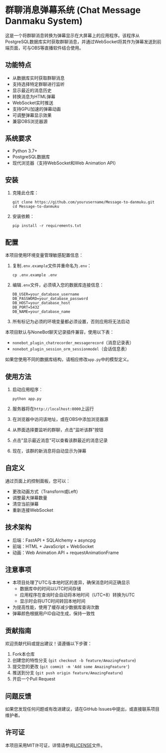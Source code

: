 # 群聊消息弹幕系统 (Chat Message Danmaku System)

这是一个将群聊消息转换为弹幕显示在大屏幕上的应用程序。该程序从PostgreSQL数据库实时获取群聊消息，并通过WebSocket将其作为弹幕发送到前端页面，可与OBS等直播软件结合使用。

## 功能特点

- 从数据库实时获取群聊消息
- 支持选择特定群聊进行监听
- 显示最近的消息历史
- 转换消息为HTML弹幕
- WebSocket实时推送
- 支持GPU加速的弹幕动画
- 可调整弹幕显示效果
- 兼容OBS浏览器源

## 系统要求

- Python 3.7+
- PostgreSQL数据库
- 现代浏览器（支持WebSocket和Web Animation API）

## 安装

1. 克隆此仓库：
   ```
   git clone https://github.com/yourusername/Message-to-danmuku.git
   cd Message-to-danmuku
   ```

2. 安装依赖：
   ```
   pip install -r requirements.txt
   ```

## 配置

本项目使用环境变量管理敏感配置信息：

1. 复制`.env.example`文件并重命名为`.env`：
   ```
   cp .env.example .env
   ```

2. 编辑`.env`文件，必须填入您的数据库连接信息：
   ```
   DB_USER=your_database_username
   DB_PASSWORD=your_database_password
   DB_HOST=your_database_host
   DB_PORT=5432
   DB_NAME=your_database_name
   ```

3. 所有标记为必须的环境变量都必须设置，否则应用将无法启动

本项目默认与NoneBot聊天记录插件兼容，使用以下表：
- `nonebot_plugin_chatrecorder_messagerecord`（消息记录表）
- `nonebot_plugin_session_orm_sessionmodel`（会话信息表）

如果您使用不同的数据库结构，请相应修改`app.py`中的模型定义。

## 使用方法

1. 启动应用程序：
   ```
   python app.py
   ```

2. 服务器将在`http://localhost:8000`上运行

3. 在浏览器中访问该地址，或在OBS中添加浏览器源

4. 从界面选择要监听的群聊，点击"监听该群"按钮

5. 点击"显示最近消息"可以查看该群最近的消息记录

6. 现在，该群的新消息将自动显示为弹幕

## 自定义

通过页面上的控制面板，您可以：
- 更改动画方式（Transform或Left）
- 调整最大弹幕数量
- 清空当前弹幕
- 重新连接WebSocket

## 技术架构

- 后端：FastAPI + SQLAlchemy + asyncpg
- 前端：HTML + JavaScript + WebSocket
- 动画：Web Animation API + requestAnimationFrame

## 注意事项

- 本项目处理了UTC与本地时区的差异，确保消息时间正确显示
  - 数据库中的时间以UTC时间存储
  - 应用程序在查询时会自动将本地时间（UTC+8）转换为UTC
  - 显示时会将UTC时间转回本地时间
- 为提高性能，使用了缓存减少数据库查询次数
- 弹幕颜色根据用户ID自动生成，保持一致性

## 贡献指南

欢迎贡献代码或提出建议！请遵循以下步骤：

1. Fork本仓库
2. 创建您的特性分支 (`git checkout -b feature/AmazingFeature`)
3. 提交您的更改 (`git commit -m 'Add some AmazingFeature'`)
4. 推送到分支 (`git push origin feature/AmazingFeature`)
5. 开启一个Pull Request

## 问题反馈

如果您发现任何问题或有改进建议，请在GitHub Issues中提出，或直接联系项目维护者。

## 许可证

本项目采用MIT许可证，详情请参阅[LICENSE](LICENSE)文件。 